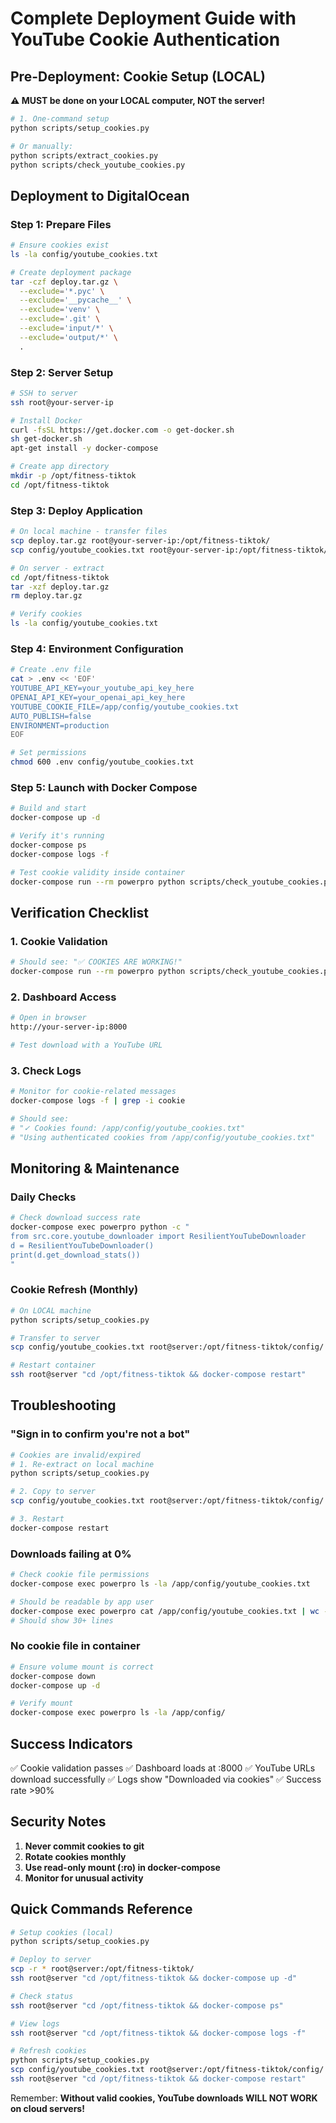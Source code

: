# Complete Deployment Guide with YouTube Cookie Authentication

## Pre-Deployment: Cookie Setup (LOCAL)

**⚠️ MUST be done on your LOCAL computer, NOT the server!**

```bash
# 1. One-command setup
python scripts/setup_cookies.py

# Or manually:
python scripts/extract_cookies.py
python scripts/check_youtube_cookies.py
```

## Deployment to DigitalOcean

### Step 1: Prepare Files
```bash
# Ensure cookies exist
ls -la config/youtube_cookies.txt

# Create deployment package
tar -czf deploy.tar.gz \
  --exclude='*.pyc' \
  --exclude='__pycache__' \
  --exclude='venv' \
  --exclude='.git' \
  --exclude='input/*' \
  --exclude='output/*' \
  .
```

### Step 2: Server Setup
```bash
# SSH to server
ssh root@your-server-ip

# Install Docker
curl -fsSL https://get.docker.com -o get-docker.sh
sh get-docker.sh
apt-get install -y docker-compose

# Create app directory
mkdir -p /opt/fitness-tiktok
cd /opt/fitness-tiktok
```

### Step 3: Deploy Application
```bash
# On local machine - transfer files
scp deploy.tar.gz root@your-server-ip:/opt/fitness-tiktok/
scp config/youtube_cookies.txt root@your-server-ip:/opt/fitness-tiktok/config/

# On server - extract
cd /opt/fitness-tiktok
tar -xzf deploy.tar.gz
rm deploy.tar.gz

# Verify cookies
ls -la config/youtube_cookies.txt
```

### Step 4: Environment Configuration
```bash
# Create .env file
cat > .env << 'EOF'
YOUTUBE_API_KEY=your_youtube_api_key_here
OPENAI_API_KEY=your_openai_api_key_here
YOUTUBE_COOKIE_FILE=/app/config/youtube_cookies.txt
AUTO_PUBLISH=false
ENVIRONMENT=production
EOF

# Set permissions
chmod 600 .env config/youtube_cookies.txt
```

### Step 5: Launch with Docker Compose
```bash
# Build and start
docker-compose up -d

# Verify it's running
docker-compose ps
docker-compose logs -f

# Test cookie validity inside container
docker-compose run --rm powerpro python scripts/check_youtube_cookies.py
```

## Verification Checklist

### 1. Cookie Validation
```bash
# Should see: "✅ COOKIES ARE WORKING!"
docker-compose run --rm powerpro python scripts/check_youtube_cookies.py
```

### 2. Dashboard Access
```bash
# Open in browser
http://your-server-ip:8000

# Test download with a YouTube URL
```

### 3. Check Logs
```bash
# Monitor for cookie-related messages
docker-compose logs -f | grep -i cookie

# Should see:
# "✓ Cookies found: /app/config/youtube_cookies.txt"
# "Using authenticated cookies from /app/config/youtube_cookies.txt"
```

## Monitoring & Maintenance

### Daily Checks
```bash
# Check download success rate
docker-compose exec powerpro python -c "
from src.core.youtube_downloader import ResilientYouTubeDownloader
d = ResilientYouTubeDownloader()
print(d.get_download_stats())
"
```

### Cookie Refresh (Monthly)
```bash
# On LOCAL machine
python scripts/setup_cookies.py

# Transfer to server
scp config/youtube_cookies.txt root@server:/opt/fitness-tiktok/config/

# Restart container
ssh root@server "cd /opt/fitness-tiktok && docker-compose restart"
```

## Troubleshooting

### "Sign in to confirm you're not a bot"
```bash
# Cookies are invalid/expired
# 1. Re-extract on local machine
python scripts/setup_cookies.py

# 2. Copy to server
scp config/youtube_cookies.txt root@server:/opt/fitness-tiktok/config/

# 3. Restart
docker-compose restart
```

### Downloads failing at 0%
```bash
# Check cookie file permissions
docker-compose exec powerpro ls -la /app/config/youtube_cookies.txt

# Should be readable by app user
docker-compose exec powerpro cat /app/config/youtube_cookies.txt | wc -l
# Should show 30+ lines
```

### No cookie file in container
```bash
# Ensure volume mount is correct
docker-compose down
docker-compose up -d

# Verify mount
docker-compose exec powerpro ls -la /app/config/
```

## Success Indicators

✅ Cookie validation passes
✅ Dashboard loads at :8000
✅ YouTube URLs download successfully
✅ Logs show "Downloaded via cookies"
✅ Success rate >90%

## Security Notes

1. **Never commit cookies to git**
2. **Rotate cookies monthly**
3. **Use read-only mount (:ro) in docker-compose**
4. **Monitor for unusual activity**

## Quick Commands Reference

```bash
# Setup cookies (local)
python scripts/setup_cookies.py

# Deploy to server
scp -r * root@server:/opt/fitness-tiktok/
ssh root@server "cd /opt/fitness-tiktok && docker-compose up -d"

# Check status
ssh root@server "cd /opt/fitness-tiktok && docker-compose ps"

# View logs
ssh root@server "cd /opt/fitness-tiktok && docker-compose logs -f"

# Refresh cookies
python scripts/setup_cookies.py
scp config/youtube_cookies.txt root@server:/opt/fitness-tiktok/config/
ssh root@server "cd /opt/fitness-tiktok && docker-compose restart"
```

Remember: **Without valid cookies, YouTube downloads WILL NOT WORK on cloud servers!**